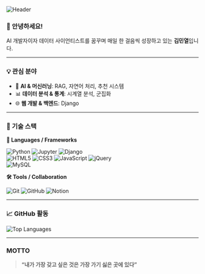 ![Header](https://capsule-render.vercel.app/api?type=waving&color=auto&height=300&section=header&text=Happy%20Day%20To%20Love!&fontSize=60&fontColor=ffffff)

### 👋 안녕하세요!  
AI 개발자이자 데이터 사이언티스트를 꿈꾸며 매일 한 걸음씩 성장하고 있는 **김민열**입니다.  

---

### 💡 관심 분야

- 🧠 **AI & 머신러닝**: RAG, 자연어 처리, 추천 시스템  
- 📊 **데이터 분석 & 통계**: 시계열 분석, 군집화  
- 🌐 **웹 개발 & 백엔드**: Django

---

### 🧰 기술 스택

**📌 Languages / Frameworks**

![Python](https://img.shields.io/badge/Python-3776AB?style=for-the-badge&logo=python&logoColor=white)
![Jupyter](https://img.shields.io/badge/Jupyter-F37626?style=for-the-badge&logo=jupyter&logoColor=white)
![Django](https://img.shields.io/badge/Django-092E20?style=for-the-badge&logo=django&logoColor=white)  
![HTML5](https://img.shields.io/badge/HTML5-E34F26?style=for-the-badge&logo=html5&logoColor=white)
![CSS3](https://img.shields.io/badge/CSS3-1572B6?style=for-the-badge&logo=css3&logoColor=white)
![JavaScript](https://img.shields.io/badge/JavaScript-F7DF1E?style=for-the-badge&logo=javascript&logoColor=black)
![jQuery](https://img.shields.io/badge/jQuery-0769AD?style=for-the-badge&logo=jquery&logoColor=white)  
![MySQL](https://img.shields.io/badge/MySQL-4479A1?style=for-the-badge&logo=mysql&logoColor=white)

**🛠 Tools / Collaboration**

![Git](https://img.shields.io/badge/Git-F05032?style=for-the-badge&logo=git&logoColor=white)
![GitHub](https://img.shields.io/badge/GitHub-181717?style=for-the-badge&logo=github&logoColor=white)
![Notion](https://img.shields.io/badge/Notion-000000?style=for-the-badge&logo=notion&logoColor=white)

---

### 📈 GitHub 활동

![Top Languages](https://github-readme-stats.vercel.app/api/top-langs/?username=kimminyeol&layout=compact&theme=radical)

---

### MOTTO
> **“내가 가장 갖고 싶은 것은 가장 가기 싫은 곳에 있다”**
